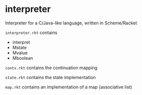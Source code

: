 # interpreter

Interpreter for a C/Java-like language, written in Scheme/Racket

`interpreter.rkt` contains 
 - interpret
 - Mstate
 - Mvalue
 - Mboolean

`conts.rkt` contains the continuation mapping

`state.rkt` contains the state implementation

`map.rkt` contains an implementation of a map (associative list)

